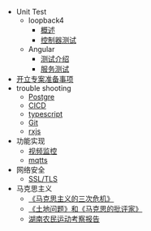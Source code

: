 <!--
 * @Author: Null Zhao
 * @Date: 2022-02-18 14:31:37
 * @LastEditors: Null Zhao
 * @LastEditTime: 2022-04-13 13:53:27
 * @FilePath: \my-docs\docs\_sidebar.md
 * @Description: sidebar配置
 * ctrl+alt+i
 * Copyright (c) 2022 by null, All Rights Reserved. 
-->

- Unit Test
  - loopback4
    - [概述](overview.md"概述")
    - [控制器测试](lb-controller.md"控制器测试")
    <!-- - [服务测试](lb-service.md"服务测试") -->
  - Angular
    - [测试介绍](test-introduction.md"测试介绍")
    - [服务测试](ng-service.md"服务测试")
- [开立专案准备事项](opening-project-preparation.md"开立专案准备事项")
- trouble shooting
  - [Postgre](./trouble-shooting/postgre-trouble-shooting.md)
  - [CICD](./trouble-shooting/cicd-trouble-shooting.md)
  - [typescript](./trouble-shooting/typescript-trouble-shooting.md)
  - [Git](./trouble-shooting/git-trouble-shooting.md)
  - [rxjs](./trouble-shooting/rxjs.md)
- 功能实现
  - [视频监控](video-monitoring.md"视频监控")
  - [mqtts](mqtts.md"mqtts")
- 网络安全
  - [SSL/TLS](SSL_TLS.md"证书验证问题")
- 马克思主义
  - [《马克思主义的三次危机》](./Marxism/The%20three%20crises%20of%20Marxism.md)
  - [《土地问题》和《马克思的批评家》](./Marxism/The%20Question%20of%20Land%20and%20Marx's%20Critics.md)
  - [湖南农民运动考察报告](./Marxism/%E6%B9%96%E5%8D%97%E5%86%9C%E6%B0%91%E8%BF%90%E5%8A%A8%E8%80%83%E5%AF%9F%E6%8A%A5%E5%91%8A.md)
